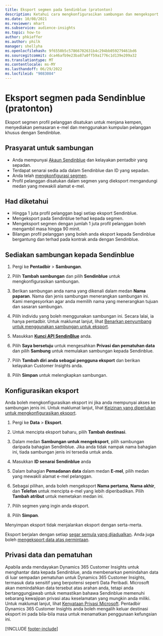 ```yaml
---
title: Eksport segmen pada Sendinblue (pratonton)
description: Ketahui cara mengkonfigurasikan sambungan dan mengeksport pada Sendinblue.
ms.date: 10/08/2021
ms.reviewer: mhart
ms.subservice: audience-insights
ms.topic: how-to
author: phkieffer
ms.author: philk
manager: shellyha
ms.openlocfilehash: 9f6550b5c57866702631b4c294bb059279461bd6
ms.sourcegitcommit: dca46afb9e23ba87a0ff59a1776c1d139e209a32
ms.translationtype: MT
ms.contentlocale: ms-MY
ms.lasthandoff: 06/29/2022
ms.locfileid: "9083084"
---
```

# <a name="export-segments-to-sendinblue-preview"></a>Eksport segmen pada Sendinblue (pratonton)

Eksport segmen profil pelanggan disatukan untuk menjana kempen, menyediakan pemasaran e-mel dan menggunakan kumpulan pelanggan khusus dengan Sendinblue.

## <a name="prerequisites-for-connection"></a>Prasyarat untuk sambungan

-   Anda mempunyai [Akaun Sendinblue](https://www.sendinblue.com/) dan kelayakan pentadbir yang sepadan.
-   Terdapat senarai sedia ada dalam Sendinblue dan ID yang sepadan.
-   Anda telah [mengkonfigurasi segmen](segments.md).
-   Profil pelanggan disatukan dalam segmen yang dieksport mengandungi medan yang mewakili alamat e-mel.

## <a name="known-limitations"></a>Had diketahui

- Hingga 1 juta profil pelanggan bagi setiap eksport Sendinblue.
- Mengeksport pada Sendinblue terhad kepada segmen.
- Mengeksport segmen dengan jumlah 1 juta profil pelanggan boleh mengambil masa hingga 90 minit. 
- Bilangan profil pelanggan yang boleh anda eksport kepada Sendinblue bergantung dan terhad pada kontrak anda dengan Sendinblue.

## <a name="set-up-connection-to-sendinblue"></a>Sediakan sambungan kepada Sendinblue

1. Pergi ke **Pentadbir** > **Sambungan**.

1. Pilih **Tambah sambungan** dan pilih **Sendinblue** untuk mengkonfigurasikan sambungan.

1. Berikan sambungan anda nama yang dikenali dalam medan **Nama paparan**. Nama dan jenis sambungan menerangkan sambungan ini. Kami mengesyorkan agar anda memilih nama yang menerangkan tujuan dan sasaran sambungan.

1. Pilih individu yang boleh menggunakan sambungan ini. Secara lalai, ia hanya pentadbir. Untuk maklumat lanjut, lihat [Benarkan penyumbang untuk menggunakan sambungan untuk eksport](connections.md#allow-contributors-to-use-a-connection-for-exports).

1. Masukkan **[Kunci API SendinBlue](https://developers.sendinblue.com/docs/getting-started#:~:text=Get%20your%20API%20key&text=You%20can%20create%20one%20from,your%20settings%20This%20API%20key)** anda.

1. Pilih **Saya bersetuju** untuk mengesahkan **Privasi dan pematuhan data** dan pilih **Sambung** untuk memulakan sambungan kepada Sendinblue.

1. Pilih **Tambah diri anda sebagai pengguna eksport** dan berikan kelayakan Customer Insights anda.

1. Pilih **Simpan** untuk melengkapkan sambungan.

## <a name="configure-an-export"></a>Konfigurasikan eksport

Anda boleh mengkonfigurasikan eksport ini jika anda mempunyai akses ke sambungan jenis ini. Untuk maklumat lanjut, lihat [Keizinan yang diperlukan untuk mengkonfigurasikan eksport](export-destinations.md#set-up-a-new-export).

1. Pergi ke **Data** > **Eksport**.

1. Untuk mencipta eksport baharu, pilih **Tambah destinasi**.

1. Dalam medan **Sambungan untuk mengeksport**, pilih sambungan daripada bahagian Sendinblue. Jika anda tidak nampak nama bahagian ini, tiada sambungan jenis ini tersedia untuk anda.

1. Masukkan **ID senarai Sendinblue** anda 

1. Dalam bahagian **Pemadanan data** dalam medan **E-mel**, pilih medan yang mewakili alamat e-mel pelanggan. 

1. Sebagai pilihan, anda boleh mengeksport **Nama pertama**, **Nama akhir**, dan **Telefon** untuk mencipta e-mel yang lebih diperibadikan. Pilih **Tambah atribut** untuk memetakan medan ini.

1. Pilih segmen yang ingin anda eksport. 

1. Pilih **Simpan**.

Menyimpan eksport tidak menjalankan eksport dengan serta-merta.

Eksport berjalan dengan setiap [segar semula yang dijadualkan](system.md#schedule-tab). Anda juga boleh [mengeksport data atas permintaan](export-destinations.md#run-exports-on-demand). 


## <a name="data-privacy-and-compliance"></a>Privasi data dan pematuhan

Apabila anda mendayakan Dynamics 365 Customer Insights untuk menghantar data kepada Sendinblue, anda membenarkan pemindahan data di luar sempadan pematuhan untuk Dynamics 365 Customer Insights, termasuk data sensitif yang berpotensi seperti Data Peribadi. Microsoft akan memindahkan data tersebut atas arahan anda, tetapi anda bertanggungjawab untuk memastikan bahawa Sendinblue memenuhi sebarang kewajipan privasi atau keselamatan yang mungkin anda miliki. Untuk maklumat lanjut, lihat [Kenyataan Privasi Microsoft](https://go.microsoft.com/fwlink/?linkid=396732).
Pentadbir Dynamics 365 Customer Insights anda boleh mengalih keluar destinasi eksport ini pada bila-bila masa untuk menamatkan penggunaan kefungsian ini.


[!INCLUDE [footer-include](includes/footer-banner.md)]
